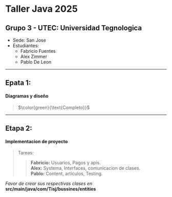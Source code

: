 # Taller Java 2025

## Grupo 3 - UTEC: Universidad Tegnologica
- Sede: San Jose
- Estudiantes:
    - Fabricio Fuentes
    - Alex Zimmer
    - Pablo De Leon
***  
## Epata 1:
#### Diagramas y diseño
> $\color{green}{\text{Completo}}$
***
## Etapa 2:
#### Implementacion de proyecto
> Tareas:
>> **Fabricio:** Usuarios, Pagos y apis.  
>> **Alex:** Systema, Interfaces, comunicacion de clases.  
>> **Pablo:** Content, articulos, Testing.

*Favor de crear sus respectivas clases en*  
**src/main/java/com/Tisj/bussines/entities**